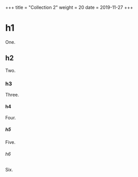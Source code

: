 +++
title = "Collection 2"
weight = 20
date = 2019-11-27
+++

# h1
One.

## h2
Two.

### h3
Three.

#### h4
Four.

##### h5
Five.

###### h6
Six.

